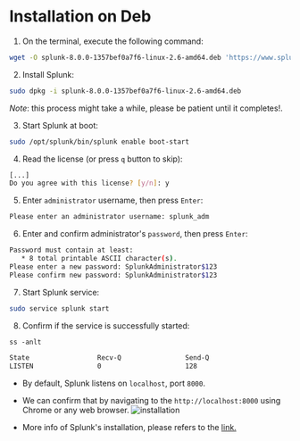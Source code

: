# Installation on Deb
1. On the terminal, execute the following command:
```bash
wget -O splunk-8.0.0-1357bef0a7f6-linux-2.6-amd64.deb 'https://www.splunk.com/bin/splunk/DownloadActivityServlet?architecture=x86_64&platform=linux&version=8.0.0&product=splunk&filename=splunk-8.0.0-1357bef0a7f6-linux-2.6-amd64.deb&wget=true'
```
2. Install Splunk:
```bash
sudo dpkg -i splunk-8.0.0-1357bef0a7f6-linux-2.6-amd64.deb
```
*Note*: this process might take a while, please be patient until it completes!.

3. Start Splunk at boot:
```bash
sudo /opt/splunk/bin/splunk enable boot-start
```
4. Read the license (or press `q` button to skip):
```bash
[...]
Do you agree with this license? [y/n]: y
```
5. Enter `administrator` username, then press `Enter`:
```bash
Please enter an administrator username: splunk_adm
```
6. Enter and confirm administrator's `password`, then press `Enter`:
```bash
Password must contain at least:
   * 8 total printable ASCII character(s).
Please enter a new password: SplunkAdministrator$123
Please confirm new password: SplunkAdministrator$123
```
7. Start Splunk service:
```bash
sudo service splunk start
```
8. Confirm if the service is successfully started:
```md
ss -anlt

State                 Recv-Q                Send-Q                                 Local Address:Port                                 Peer Address:Port                Process                
LISTEN                0                     128                                          0.0.0.0:8000                                      0.0.0.0:*                                          
```
+ By default, Splunk listens on `localhost`, port `8000`.
+ We can confirm that by navigating to the `http://localhost:8000` using Chrome or any web browser.
![installation](intall.png)

+ More info of Splunk's installation, please refers to the [link.](https://docs.splunk.com/Documentation/Splunk/8.1.2/SearchTutorial/InstallSplunk)
